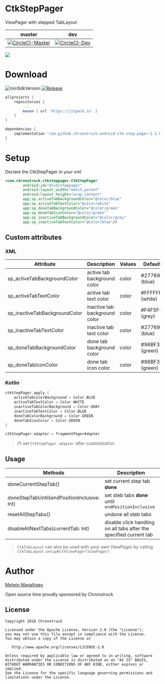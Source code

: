 # CtkStepPager
ViewPager with stepped TabLayout

| master | dev |
|:-:|:-:|
| [![CircleCI-Master](https://circleci.com/gh/chronotruck/android-ctk-step-pager/tree/master.svg?style=svg&circle-token=dc3aab654f463ab49d4427910c758722461b7531)](https://circleci.com/gh/chronotruck/android-ctk-step-pager/tree/master) | [![CircleCI-Dev](https://circleci.com/gh/chronotruck/android-ctk-step-pager/tree/dev.svg?style=svg&circle-token=dc3aab654f463ab49d4427910c758722461b7531)](https://circleci.com/gh/chronotruck/android-ctk-step-pager/tree/dev) |

<img src="https://raw.githubusercontent.com/chronotruck/android-ctk-step-pager/dev/art/gf.gif"/>



# Download
![minSdkVersion](https://img.shields.io/badge/minSdkVersion-19-blue.svg) [![Release](https://jitpack.io/v/chronotruck/android-ctk-step-pager.svg)](https://jitpack.io/#chronotruck/android-ctk-step-pager)

```gradle
allprojects {
    repositories {
        ...
        maven { url 'https://jitpack.io' }
    }
}

dependencies {
    implementation 'com.github.chronotruck:android-ctk-step-pager:1.1.0'
}
```



# Setup
Declare the CtkStepPager in your xml
```xml
<com.chronotruck.ctksteppager.CtkStepPager
        android:id="@+id/steppager"
        android:layout_width="match_parent"
        android:layout_height="wrap_content"
        app:sp_activeTabBackgroundColor="@color/blue"
        app:sp_activeTabTextColor="@color/white"
        app:sp_doneTabBackgroundColor="@color/green"
        app:sp_doneTabIconColor="@color/green"
        app:sp_inactiveTabBackgroundColor="@color/grey"
        app:sp_inactiveTabTextColor="@color/blue"/>
```

## Custom attributes
### XML
|   Attribute                 |  Description  |    Values     |   Default     |
| --------------------------- | ------------- | ------------- | ------------- |
| sp_activeTabBackgroundColor | active tab background color | color | #277696 (blue) |
| sp_activeTabTextColor | active tab text color  | color  | #FFFFFF (white)  |
| sp_inactiveTabBackgroundColor | inactive tab background color  | color  | #F4F5F5 (grey)  |
| sp_inactiveTabTextColor | inactive tab text color  | color  | #277696 (blue)  |
| sp_doneTabBackgroundColor | done tab background color  | color  | #96BF31 (green)  |
| sp_doneTabIconColor | done tab icon color  | color  | #96BF31 (green)  |

### Kotlin
```kotlin
ctkStepPager.apply {
    activeTabColorBackground = Color.BLUE
    activeTabTextColor = Color.WHITE
    inactiveTabColorBackground = Color.GRAY
    inactiveTabTextColor = Color.BLUE
    doneTabColorBackground = Color.GREEN
    doneTabIconColor = Color.GREEN
}

ctkStepPager.adapter = fragmentPagerAdapter
```
> /!\ set `CtkStepPager.adapter` after customization

## Usage

|   Methods                   |  Description  |
| --------------------------- | ------------- |
| doneCurrentStepTab() | set current step tab **done** |
| doneStepTabUntil(endPositionInclusive: Int) | set steb tabs **done** until `endPositionInclusive`  |
| resetAllStepTabs() | undone all steb tabs |
| disableAllNextTabs(currentTab: Int) | disable click handling on all tabs after the specified current tab |

> `CtkTabLayout` can also be used with your own ViewPager by calling `CtkTabLayout.setupWithViewPager(ViewPager)`



# Author
[Melwin Magalhaes](http://github.com/mcgalanes)

Open source time proudly sponsored by Chronotruck

License
--------


    Copyright 2018 Chronotruck

    Licensed under the Apache License, Version 2.0 (the "License");
    you may not use this file except in compliance with the License.
    You may obtain a copy of the License at

       http://www.apache.org/licenses/LICENSE-2.0

    Unless required by applicable law or agreed to in writing, software
    distributed under the License is distributed on an "AS IS" BASIS,
    WITHOUT WARRANTIES OR CONDITIONS OF ANY KIND, either express or implied.
    See the License for the specific language governing permissions and
    limitations under the License.
